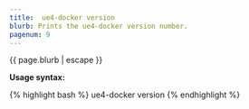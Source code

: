 ```yaml
---
title:  ue4-docker version
blurb: Prints the ue4-docker version number.
pagenum: 9
---
```


{{ page.blurb | escape }}

**Usage syntax:**

{% highlight bash %}
ue4-docker version
{% endhighlight %}
